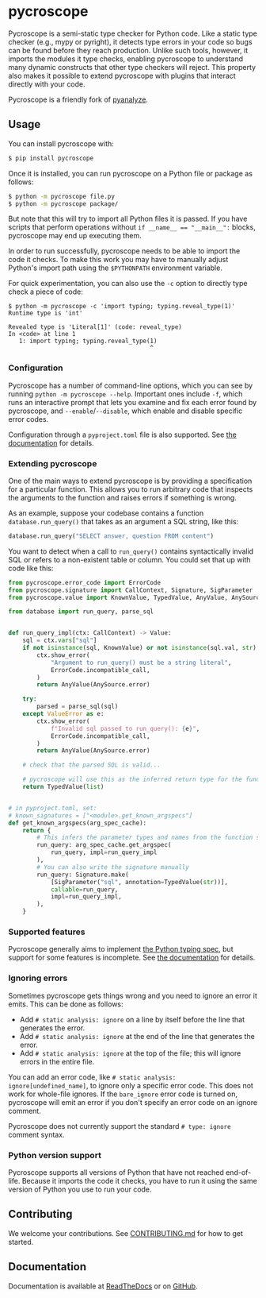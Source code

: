 # pycroscope

Pycroscope is a semi-static type checker for Python code. Like a static type checker (e.g., mypy or pyright), it
detects type errors in your code so bugs can be found before they reach production. Unlike such tools, however,
it imports the modules it type checks, enabling pycroscope to understand many dynamic constructs that other type
checkers will reject. This property also makes it possible to extend pycroscope with plugins that interact directly
with your code.

Pycroscope is a friendly fork of [pyanalyze](https://github.com/quora/pyanalyze).

## Usage

You can install pycroscope with:

```bash
$ pip install pycroscope
```

Once it is installed, you can run pycroscope on a Python file or package as follows:

```bash
$ python -m pycroscope file.py
$ python -m pycroscope package/
```

But note that this will try to import all Python files it is passed. If you have scripts that perform operations without `if __name__ == "__main__":` blocks, pycroscope may end up executing them.

In order to run successfully, pycroscope needs to be able to import the code it checks. To make this work you may have to manually adjust Python's import path using the `$PYTHONPATH` environment variable.

For quick experimentation, you can also use the `-c` option to directly type check a piece of code:

```
$ python -m pycroscope -c 'import typing; typing.reveal_type(1)'
Runtime type is 'int'

Revealed type is 'Literal[1]' (code: reveal_type)
In <code> at line 1
   1: import typing; typing.reveal_type(1)
                                        ^
```

### Configuration

Pycroscope has a number of command-line options, which you can see by running `python -m pycroscope --help`. Important ones include `-f`, which runs an interactive prompt that lets you examine and fix each error found by pycroscope, and `--enable`/`--disable`, which enable and disable specific error codes.

Configuration through a `pyproject.toml` file is also supported. See
[the documentation](https://pycroscope.readthedocs.io/en/latest/configuration.html) for
details.

### Extending pycroscope

One of the main ways to extend pycroscope is by providing a specification for a particular function. This allows you to run arbitrary code that inspects the arguments to the function and raises errors if something is wrong.

As an example, suppose your codebase contains a function `database.run_query()` that takes as an argument a SQL string, like this:

```python
database.run_query("SELECT answer, question FROM content")
```

You want to detect when a call to `run_query()` contains syntactically invalid SQL or refers to a non-existent table or column. You could set that up with code like this:

```python
from pycroscope.error_code import ErrorCode
from pycroscope.signature import CallContext, Signature, SigParameter
from pycroscope.value import KnownValue, TypedValue, AnyValue, AnySource, Value

from database import run_query, parse_sql


def run_query_impl(ctx: CallContext) -> Value:
    sql = ctx.vars["sql"]
    if not isinstance(sql, KnownValue) or not isinstance(sql.val, str):
        ctx.show_error(
            "Argument to run_query() must be a string literal",
            ErrorCode.incompatible_call,
        )
        return AnyValue(AnySource.error)

    try:
        parsed = parse_sql(sql)
    except ValueError as e:
        ctx.show_error(
            f"Invalid sql passed to run_query(): {e}",
            ErrorCode.incompatible_call,
        )
        return AnyValue(AnySource.error)

    # check that the parsed SQL is valid...

    # pycroscope will use this as the inferred return type for the function
    return TypedValue(list)


# in pyproject.toml, set:
# known_signatures = ["<module>.get_known_argspecs"]
def get_known_argspecs(arg_spec_cache):
    return {
        # This infers the parameter types and names from the function signature
        run_query: arg_spec_cache.get_argspec(
            run_query, impl=run_query_impl
        ),
        # You can also write the signature manually
        run_query: Signature.make(
            [SigParameter("sql", annotation=TypedValue(str))],
            callable=run_query,
            impl=run_query_impl,
        ),
    }
```

### Supported features

Pycroscope generally aims to implement [the Python typing spec](https://typing.readthedocs.io/en/latest/spec/index.html),
but support for some features is incomplete. See [the documentation](https://pycroscope.readthedocs.io/en/latest/)
for details.

### Ignoring errors

Sometimes pycroscope gets things wrong and you need to ignore an error it emits. This can be done as follows:

- Add `# static analysis: ignore` on a line by itself before the line that generates the error.
- Add `# static analysis: ignore` at the end of the line that generates the error.
- Add `# static analysis: ignore` at the top of the file; this will ignore errors in the entire file.

You can add an error code, like `# static analysis: ignore[undefined_name]`, to ignore only a specific error code. This does not work for whole-file ignores. If the `bare_ignore` error code is turned on, pycroscope will emit an error if you don't specify an error code on an ignore comment.

Pycroscope does not currently support the standard `# type: ignore` comment syntax.

### Python version support

Pycroscope supports all versions of Python that have not reached end-of-life. Because it imports the code it checks, you have to run it using the same version of Python you use to run your code.

## Contributing

We welcome your contributions. See [CONTRIBUTING.md](https://github.com/quora/pycroscope/blob/master/CONTRIBUTING.md)
for how to get started.

## Documentation

Documentation is available at [ReadTheDocs](https://pycroscope.readthedocs.io/en/latest/)
or on [GitHub](https://github.com/quora/pycroscope/tree/master/docs).
